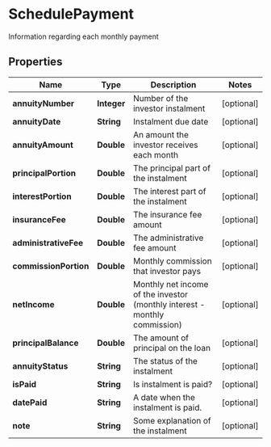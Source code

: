 

# SchedulePayment

Information regarding each monthly payment

## Properties

| Name | Type | Description | Notes |
|------------ | ------------- | ------------- | -------------|
|**annuityNumber** | **Integer** | Number of the investor instalment |  [optional] |
|**annuityDate** | **String** | Instalment due date |  [optional] |
|**annuityAmount** | **Double** | An amount the investor receives each month |  [optional] |
|**principalPortion** | **Double** | The principal part of the instalment |  [optional] |
|**interestPortion** | **Double** | The interest part of the instalment |  [optional] |
|**insuranceFee** | **Double** | The insurance fee amount |  [optional] |
|**administrativeFee** | **Double** | The administrative fee amount |  [optional] |
|**commissionPortion** | **Double** | Monthly commission that investor pays |  [optional] |
|**netIncome** | **Double** | Monthly net income of the investor (monthly interest - monthly commission) |  [optional] |
|**principalBalance** | **Double** | The amount of principal on the loan |  [optional] |
|**annuityStatus** | **String** | The status of the instalment |  [optional] |
|**isPaid** | **String** | Is instalment is paid? |  [optional] |
|**datePaid** | **String** | A date when the instalment is paid. |  [optional] |
|**note** | **String** | Some explanation of the instalment |  [optional] |



